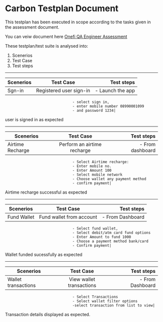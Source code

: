 # Carbon Testplan Document
This testplan has been executed in scope according to the tasks given in the assessment document.

You can veiw document here [Onefi QA Engineer Assessment](https://drive.google.com/file/d/0Bw6O1kRpEzxHYXgxdC1aNDNzYTFwYXVTRjA2LVhGRVZIczk0/view?usp=sharing)

These testplan/test suite is analysed into:

1. Scenerios
2. Test Case
3. Test steps

----------------------------------
|Scenerios|	Test Case	|Test steps|
|----------|:---------:|---------:|
|Sgn-in	|Registered user sign-in|	- Launch the app
                                   - select sign in,
                                   - enter mobile number 08990001099 
                                   - and password 1234|
user is signed in as expected

------------------------------------
|Scenerios	|Test Case	|Test steps|
|----------|:-----------:|----------:|
|Airtime Recharge	|Perform an airtime recharge|	- From dashboard
                                   - Select Airtime recharge:
                                   - Enter mobile no.
                                   - Enter Amount 100
                                   - Select mobile network
                                   - Choose wallet any payment method
                                   - confirm payment|

Airtime recharge successful as expected

-----------------------------------
|Scenerios	|Test Case|	Test steps|
|-----------|:----------:|--------:|
|Fund Wallet	|Fund wallet from account|	- From Dashboard
                                   - Select fund wallet, 
                                   - Select debit/atm card fund options
                                   - Enter Amount to fund 1000
                                   - Choose a payment method bank/card 
                                   - Confirm payment|

Wallet funded sucessfully as expected

------------------------------------
|Scenerios	|Test Case	|Test steps|
|-----------|:------------:|---------:|
|Wallet transactions|View wallet transactions|	- From Dashboard
                                   - Select Transactions
                                   - Select wallet filter options
                                   -select transaction from list to view|
                                   
Transaction details displayed as expected.
